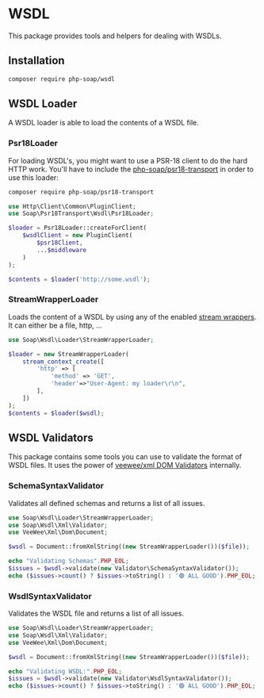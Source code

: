 # WSDL

This package provides tools and helpers for dealing with WSDLs.


## Installation

```bash
composer require php-soap/wsdl
```

## WSDL Loader

A WSDL loader is able to load the contents of a WSDL file.

### Psr18Loader

For loading WSDL's, you might want to use a PSR-18 client to do the hard HTTP work.
You'll have to include the [php-soap/psr18-transport](https://github.com/php-soap/psr18-transport/#psr18loader) in order to use this loader:

```sh
composer require php-soap/psr18-transport
```

```php
use Http\Client\Common\PluginClient;
use Soap\Psr18Transport\Wsdl\Psr18Loader;

$loader = Psr18Loader::createForClient(
    $wsdlClient = new PluginClient(
        $psr18Client,
        ...$middleware
    )
);

$contents = $loader('http://some.wsdl');
```


### StreamWrapperLoader

Loads the content of a WSDL by using any of the enabled [stream wrappers](https://www.php.net/manual/en/wrappers.php).
It can either be a file, http, ...

```php
use Soap\Wsdl\Loader\StreamWrapperLoader;

$loader = new StreamWrapperLoader(
    stream_context_create([
        'http' => [
            'method' => 'GET',
            'header'=>"User-Agent: my loader\r\n",
        ],        
    ])
);
$contents = $loader($wsdl);
```


## WSDL Validators

This package contains some tools you can use to validate the format of WSDL files.
It uses the power of [veewee/xml DOM Validators](https://github.com/veewee/xml/blob/master/docs/dom.md#validators) internally.

### SchemaSyntaxValidator

Validates all defined schemas and returns a list of all issues.

```php
use Soap\Wsdl\Loader\StreamWrapperLoader;
use Soap\Wsdl\Xml\Validator;
use VeeWee\Xml\Dom\Document;

$wsdl = Document::fromXmlString((new StreamWrapperLoader())($file));

echo "Validating Schemas".PHP_EOL;
$issues = $wsdl->validate(new Validator\SchemaSyntaxValidator());
echo ($issues->count() ? $issues->toString() : '🟢 ALL GOOD').PHP_EOL;
```

### WsdlSyntaxValidator

Validates the WSDL file and returns a list of all issues.

```php
use Soap\Wsdl\Loader\StreamWrapperLoader;
use Soap\Wsdl\Xml\Validator;
use VeeWee\Xml\Dom\Document;

$wsdl = Document::fromXmlString((new StreamWrapperLoader())($file));

echo "Validating WSDL:".PHP_EOL;
$issues = $wsdl->validate(new Validator\WsdlSyntaxValidator());
echo ($issues->count() ? $issues->toString() : '🟢 ALL GOOD').PHP_EOL;
```

